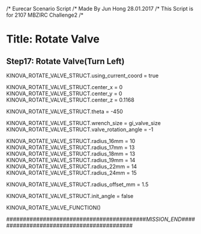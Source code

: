 /* Eurecar Scenario Script 
/* Made By Jun Hong 28.01.2017
/* This Script is for 2107 MBZIRC Challenge2
/*

# Title: Rotate Valve

## Step17: Rotate Valve(Turn Left)
 
KINOVA_ROTATE_VALVE_STRUCT.using_current_coord = true

KINOVA_ROTATE_VALVE_STRUCT.center_x = 0
KINOVA_ROTATE_VALVE_STRUCT.center_y = 0
KINOVA_ROTATE_VALVE_STRUCT.center_z = 0.1168

KINOVA_ROTATE_VALVE_STRUCT.theta = -450

KINOVA_ROTATE_VALVE_STRUCT.wrench_size = gi_valve_size
KINOVA_ROTATE_VALVE_STRUCT.valve_rotation_angle = -1

KINOVA_ROTATE_VALVE_STRUCT.radius_16mm = 10
KINOVA_ROTATE_VALVE_STRUCT.radius_17mm = 13
KINOVA_ROTATE_VALVE_STRUCT.radius_18mm = 13
KINOVA_ROTATE_VALVE_STRUCT.radius_19mm = 14
KINOVA_ROTATE_VALVE_STRUCT.radius_22mm = 14
KINOVA_ROTATE_VALVE_STRUCT.radius_24mm = 15

KINOVA_ROTATE_VALVE_STRUCT.radius_offset_mm = 1.5

KINOVA_ROTATE_VALVE_STRUCT.init_angle = false

KINOVA_ROTATE_VALVE_FUNCTION()

##########################################_MISSION_END_##########################################
